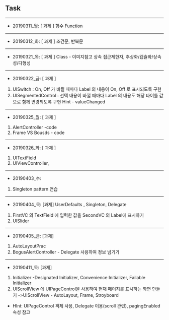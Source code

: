 ## Task

------

- 20190311_월: [ 과제 ] 함수 Function

------

- 20190312_화: [ 과제 ] 조건문, 반복문

------

- 20190321_목: [ 과제 ] Class - 이미지참고 상속 접근제한자, 추상화/캡슐화/상속성/다형성

------

- 20190322_금: [ 과제 ]

1. UISwitch : On, Off 가 바뀔 때마다 Label 의 내용이 On, Off 로 표시되도록 구현
2. UISegmentedControl : 선택 내용이 바뀔 때마다 Label 의 내용도 해당 타이틀 값으로 함께 변경되도록 구현 Hint - valueChanged

------

- 20190325_월: [ 과제 ]

1. AlertController -code
2. Frame VS Bousds - code

------

- 20190326_화: [ 과제 ]

1. UITextField
2. UIViewController,

------

- 20190403_수: 

1. Singleton pattern 연습

------

- 20190404_목: [과제] UserDefaults , Singleton, Delegate

1. FirstVC 의 TextField 에 입력한 값을 SecondVC 의 Label에 표시하기
2. UISlider

------

- 20190405_금: [과제]

1. AutoLayoutPrac
2. BogusAlertController - Delegate 사용하여 정보 넘기기

------

- 20190411_목: [과제]

1. Initializer -Designated Initializer, Convenience Initializer, Failable Initializer
2. UIScrollView 에 UIPageControl을 사용하여 현재 페이지를 표시하는 화면 만들기 ->UIScrollView - AutoLayout, Frame, Stroyboard

- HInt: UIPageControl 객체 사용, Delegate 이용(scroll 관련), pagingEnabled 속성 참고

